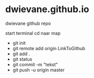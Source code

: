 # dwievane.github.io
dwievane github repo

start terminal
cd naar map
+ git init
+ git remote add origin LinkToGithub
+ git add .
+ git status
+ git commit -m "tekst"
+ git push -u origin master